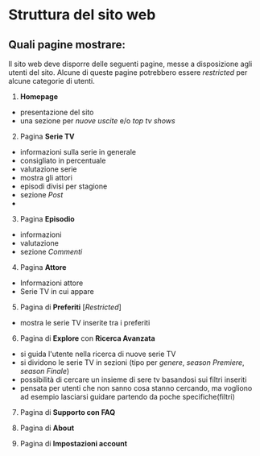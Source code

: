 # Struttura del sito web

## Quali pagine mostrare:
Il sito web deve disporre delle seguenti pagine, messe a disposizione agli utenti del sito.
Alcune di queste pagine potrebbero essere *restricted* per alcune categorie di utenti.

1. **Homepage**
  - presentazione del sito
  - una sezione per *nuove uscite* e/o *top tv shows*

2. Pagina **Serie TV**
  - informazioni sulla serie in generale
  - consigliato in percentuale
  - valutazione serie
  - mostra gli attori
  - episodi divisi per stagione 
  - sezione *Post*
  - 
3. Pagina **Episodio**
  - informazioni
  - valutazione
  - sezione *Commenti*
4. Pagina **Attore**
  - Informazioni attore
  - Serie TV in cui appare

5. Pagina di **Preferiti** \[*Restricted*\] 
  - mostra le serie TV inserite tra i preferiti

6. Pagina di **Explore** con **Ricerca Avanzata**
  - si guida l'utente nella ricerca di nuove serie TV
  - si dividono le serie TV in sezioni (tipo per *genere*, *season Premiere*, *season Finale*) 
  - possibilità di cercare un insieme di sere tv basandosi sui filtri inseriti
  - pensata per utenti che non sanno cosa stanno cercando, ma vogliono ad esempio lasciarsi guidare partendo da poche specifiche(filtri)

7. Pagina di **Supporto con FAQ**

8. Pagina di **About**

9. Pagina di **Impostazioni account**

